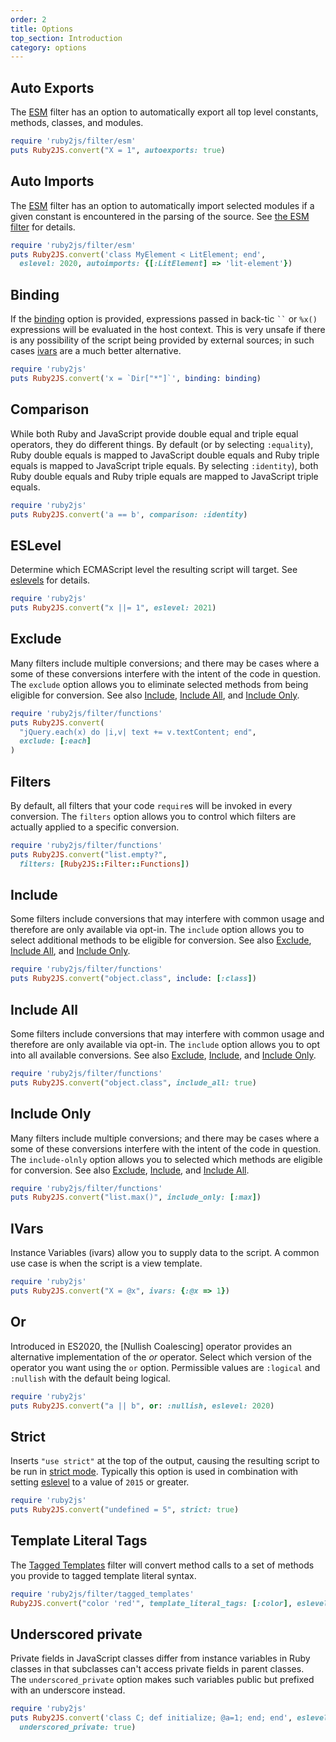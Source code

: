 ```yaml
---
order: 2
title: Options
top_section: Introduction
category: options
---
```


## Auto Exports

The [ESM](esm) filter has an option to automatically export all top
level constants, methods, classes, and modules.

```ruby
require 'ruby2js/filter/esm'
puts Ruby2JS.convert("X = 1", autoexports: true)
```

## Auto Imports

The [ESM](esm) filter has an option to automatically import selected
modules if a given constant is encountered in the parsing of the source.
See [the ESM filter](filters/esm#autoimports) for details.

```ruby
require 'ruby2js/filter/esm'
puts Ruby2JS.convert('class MyElement < LitElement; end',
  eslevel: 2020, autoimports: {[:LitElement] => 'lit-element'})
```

## Binding

If the [binding](https://ruby-doc.org/core-3.0.0/Binding.html) option is
provided, expressions passed in back-tic <code>``</code> or `%x()` expressions
will be evaluated in the host context.  This is very unsafe if there is any
possibility of the script being provided by external sources; in such cases
[ivars](#ivars) are a much better alternative.

```ruby
require 'ruby2js'
puts Ruby2JS.convert('x = `Dir["*"]`', binding: binding)
```

## Comparison

While both Ruby and JavaScript provide double equal and triple equal
operators, they do different things.  By default (or by selecting
`:equality`), Ruby double equals is mapped to JavaScript double equals and
Ruby triple equals is mapped to JavaScript triple equals.  By selecting
`:identity`), both Ruby double equals and Ruby triple equals are mapped to
JavaScript triple equals.

```ruby
require 'ruby2js'
puts Ruby2JS.convert('a == b', comparison: :identity)
```

## ESLevel

Determine which ECMAScript level the resulting script will target.  See
[eslevels](eslevels) for details.

```ruby
require 'ruby2js'
puts Ruby2JS.convert("x ||= 1", eslevel: 2021)
```

## Exclude

Many filters include multiple conversions; and there may be cases where
a some of these conversions interfere with the intent of the code in
question.  The `exclude` option allows you to eliminate selected methods
from being eligible for conversion.
See also [Include](#include), [Include All](#include-all), and
[Include Only](#include-only).

```ruby
require 'ruby2js/filter/functions'
puts Ruby2JS.convert(
  "jQuery.each(x) do |i,v| text += v.textContent; end",
  exclude: [:each]
)
```

## Filters

By default, all filters that your code `require`s will be invoked in
every conversion.  The `filters` option allows you to control which
filters are actually applied to a specific conversion.  

```ruby
require 'ruby2js/filter/functions'
puts Ruby2JS.convert("list.empty?",
  filters: [Ruby2JS::Filter::Functions])
```

## Include

Some filters include conversions that may interfere with common usage and
therefore are only available via opt-in.  The `include` option allows you to
select additional methods to be eligible for conversion.  See also
[Exclude](#exclude), [Include All](#include-all), and 
[Include Only](#include-only).

```ruby
require 'ruby2js/filter/functions'
puts Ruby2JS.convert("object.class", include: [:class])
```

## Include All

Some filters include conversions that may interfere with common usage and
therefore are only available via opt-in.  The `include` option allows you to
opt into all available conversions.  See also [Exclude](#exclude),
[Include](include), and [Include Only](#include-only).

```ruby
require 'ruby2js/filter/functions'
puts Ruby2JS.convert("object.class", include_all: true)
```

## Include Only

Many filters include multiple conversions; and there may be cases where
a some of these conversions interfere with the intent of the code in
question.  The `include-olnly` option allows you to selected which methods
are eligible for conversion.
See also [Exclude](#exclude), [Include](#include), and 
[Include All](#include-all).

```ruby
require 'ruby2js/filter/functions'
puts Ruby2JS.convert("list.max()", include_only: [:max])
```

## IVars

Instance Variables (ivars) allow you to supply data to the script.  A common
use case is when the script is a view template.


```ruby
require 'ruby2js'
puts Ruby2JS.convert("X = @x", ivars: {:@x => 1})
```

## Or

Introduced in ES2020, the [Nullish Coalescing] operator provides an alternative
implementation of the *or* operator.  Select which version of the operator you
want using the `or` option.  Permissible values are `:logical` and `:nullish`
with the default being logical.

```ruby
require 'ruby2js'
puts Ruby2JS.convert("a || b", or: :nullish, eslevel: 2020)
```

## Strict

Inserts `"use strict"` at the top of the output, causing the resulting script
to be run in 
[strict mode](https://developer.mozilla.org/en-US/docs/Web/JavaScript/Reference/Strict_mode).
Typically this option is used in combination with setting [eslevel](eslevel)
to a value of `2015` or greater.

```ruby
require 'ruby2js'
puts Ruby2JS.convert("undefined = 5", strict: true)
```

## Template Literal Tags

The [Tagged Templates](filters/tagged-templates) filter will convert method
calls to a set of methods you provide to tagged template literal syntax.

```ruby
require 'ruby2js/filter/tagged_templates'
Ruby2JS.convert("color 'red'", template_literal_tags: [:color], eslevel: 2015)
```

## Underscored private

Private fields in JavaScript classes differ from instance variables in Ruby
classes in that subclasses can't access private fields in parent classes.  
The `underscored_private` option makes such variables public but prefixed with
an underscore instead.

```ruby
require 'ruby2js'
puts Ruby2JS.convert('class C; def initialize; @a=1; end; end', eslevel: 2020,
  underscored_private: true)
```
